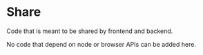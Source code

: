 # Share

Code that is meant to be shared by frontend and backend.

No code that depend on node or browser APIs can be added here.
